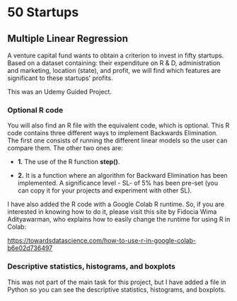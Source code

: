 # 50 Startups 

## Multiple Linear Regression 

A venture capital fund wants to obtain a criterion to invest in fifty startups. Based on a dataset containing: their expenditure on R & D, administration and marketing, location (state), and profit, we will find which features are significant to these startups' profits.

This was an Udemy Guided Project.

### Optional R code

You will also find an R file with the equivalent code, which is optional. This R code contains three different ways to implement Backwards Elimination. The first one consists of running the different linear models so the user can compare them. The other two ones are:

- **1.** The use of the R function **step()**.

- **2.** It is a function where an algorithm for Backward Elimination has been implemented. A significance level - SL- of 5% has been pre-set (you can copy it for your projects and experiment with other SL).

I have also added the R code with a Google Colab R runtime. So, if you are interested in knowing how to do it, please visit this site by Fidocia Wima Adityawarman, who explains how to easily change the runtime for using R in Colab:

https://towardsdatascience.com/how-to-use-r-in-google-colab-b6e02d736497

### Descriptive statistics, histograms, and boxplots

This was not part of the main task for this project, but I have added a file in Python so you can see the descriptive statistics, histograms, and boxplots.
